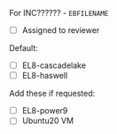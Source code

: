 For INC?????? - `EBFILENAME`

* [ ] Assigned to reviewer

Default:
* [ ] EL8-cascadelake
* [ ] EL8-haswell

Add these if requested:
* [ ] EL8-power9
* [ ] Ubuntu20 VM
